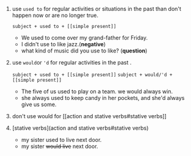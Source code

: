 1. use `used to`  for regular activities or situations in the past than don't happen now or are no longer true.
	
	`subject + used to + [[simple present]]`
	
	- We used to come over my grand-father for Friday.
	- I didn't use to like jazz.(**negative**)
	- what kind of music did you use to like? (**question**)


2. use `would`or `'d` for regular activities in the past .

	`subject + used to + [[simple present]]`
	`subject + would/'d + [[simple present]]`
	 
	 -  The five of us used to play on a team. we would always win.
	 - she always used to keep candy in her pockets, and she'd always give us some.
3. don't use would for [[action and stative verbs#stative verbs]]
4. [stative verbs](action and stative verbs#stative verbs)
	- my sister used to live next door.
	- my sister ~~would live~~ next door.